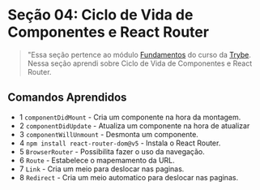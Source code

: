 # Seção 04: Ciclo de Vida de Componentes e React Router

>"Essa seção pertence ao módulo [Fundamentos](https://github.com/Ruan-Portella/Trybe_Exercicios/tree/main/front-end) do curso da [Trybe](https://www.betrybe.com/). Nessa seção aprendi sobre Ciclo de Vida de Componentes e React Router.

## Comandos Aprendidos

- 1 `componentDidMount` - Cria um componente na hora da montagem.
- 2 `componentDidUpdate` - Atualiza um componente na hora de atualizar
- 3 `componentWillUnmount` - Desmonta um componente.
- 4 `npm install react-router-dom@v5` - Instala o React Router.
- 5 `BrowserRouter` - Possibilita fazer o uso da navegação.
- 6 `Route` - Estabelece o mapemamento da URL.
- 7 `Link` - Cria um meio para deslocar nas paginas.
- 8 `Redirect` - Cria um meio automatico para deslocar nas paginas.
